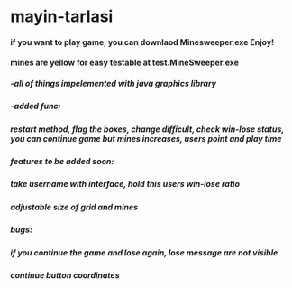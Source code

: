 # mayin-tarlasi 
#### if you want to play game, you can downlaod Minesweeper.exe Enjoy!
#### mines are yellow for easy testable at test.MineSweeper.exe
##### -all of things impelemented with java graphics library  
#####
##### -added func:  
#####  restart method, flag the boxes, change difficult, check win-lose status, you can continue game but mines increases, users point and play time  
#####
##### features to be added soon:
##### take username with interface, hold this users win-lose ratio
##### adjustable size of grid and mines 
#####
##### bugs:
##### if you continue the game and lose again, lose message are not visible
##### continue button coordinates

